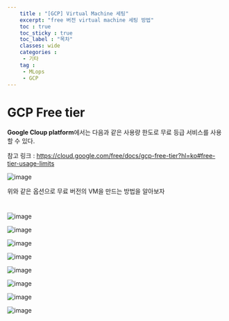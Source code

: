 ```yaml
---
    title : "[GCP] Virtual Machine 세팅"
    excerpt: "free 버전 virtual machine 세팅 방법"
    toc : true
    toc_sticky : true
    toc_label : "목차"
    classes: wide
    categories :
     - 기타
    tag :
     - MLops
     - GCP
---
```


# GCP Free tier
**Google Cloup platform**에서는 다음과 같은 사용량 한도로 무료 등급 서비스를 사용할 수 있다.

참고 링크 :
https://cloud.google.com/free/docs/gcp-free-tier?hl=ko#free-tier-usage-limits

![image](https://user-images.githubusercontent.com/10546369/161738445-97dca25c-89dd-4202-9b34-50d9ca5dd0ec.png)

위와 같은 옵션으로 무료 버전의 VM을 만드는 방법을 알아보자

# 
![image](https://user-images.githubusercontent.com/10546369/161739798-cac66db6-3e08-4bb9-8461-8db569cb73b7.png)

![image](https://user-images.githubusercontent.com/10546369/161740378-ed30c070-c2d5-419e-a5dd-e23d9741eac0.png)

![image](https://user-images.githubusercontent.com/10546369/161740482-8f437fc8-192a-4182-9b67-4f88c10140f2.png)

![image](https://user-images.githubusercontent.com/10546369/161905210-0eb2d41f-a3c0-4845-a9ab-d791f911b175.png)

![image](https://user-images.githubusercontent.com/10546369/161905210-0eb2d41f-a3c0-4845-a9ab-d791f911b175.png)

![image](https://user-images.githubusercontent.com/10546369/161905584-82ac290d-0224-4d8f-a406-ac5492d61919.png)

![image](https://user-images.githubusercontent.com/10546369/161905639-f450435b-7dc8-43a8-9745-6a71b947bee8.png)

![image](https://user-images.githubusercontent.com/10546369/161906362-8ea56cc4-0d1d-48e7-b751-833c9534966b.png)